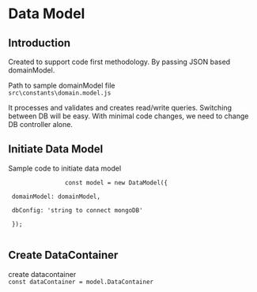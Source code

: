 <div>
    <h1>Data Model</h1>
    <section>
        <h1>Introduction</h1>
        <p>
            Created to support code first methodology. By passing JSON based domainModel.
        </p>
        <p> 
            Path to sample domainModel file <br/> <code>src\constants\domain.model.js</code>
        </p>
        <p> 
            It processes and validates and creates read/write  queries. Switching between DB will be easy. With minimal code changes, we need to change DB controller alone.
        </p>
    </section>
    <section>
        <h1>Initiate Data Model</h1>
        <p>
            Sample code to initiate data model
            <br/>
            <code>
                const model = new DataModel({
                   <br/> domainModel: domainModel,
                    <br/> dbConfig: 'string to connect mongoDB'
                <br/> });
            </code>
        </p>
        <div style="left:10px">
            <h2>
                Create DataContainer
            </h2>
            <p>
            create datacontainer 
            <br/>
            <code>const dataContainer = model.DataContainer </code>
            </p>
        </div>
    </section>
    <section>
        <h1>
        </h1>
    </section>
</div>

